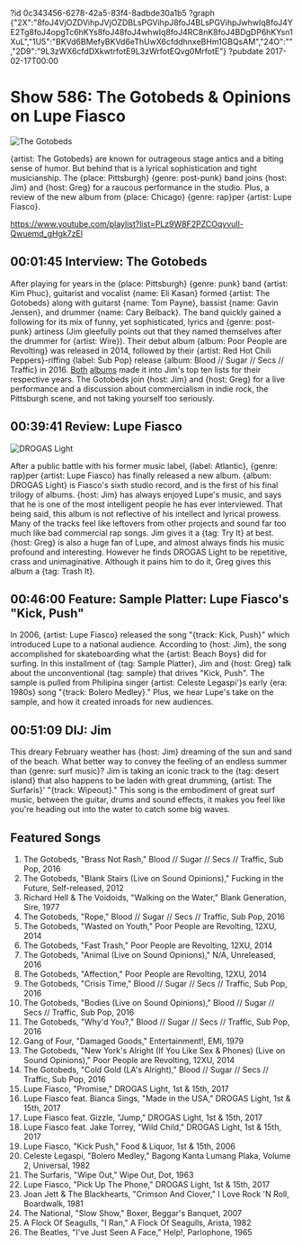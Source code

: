 ?id 0c343456-6278-42a5-83f4-8adbde30a1b5
?graph {"2X":"8foJ4VjOZDVihpJVjOZDBLsPGVihpJ8foJ4BLsPGVihpJwhwIq8foJ4YE2Tg8foJ4opgTc6hKYs8foJ48foJ4whwIq8foJ4RC8nK8foJ4BDgDP6hKYsn1XuL","1U5":"BKVd6BMefyBKVd6eThUwX6cfddhnxeBHm1GBQsAM","24O":"","2D9":"9L3zWX6cfdDXkwtrfotE9L3zWrfotEQvg0MrfotE"}
?pubdate 2017-02-17T00:00

# Show 586: The Gotobeds & Opinions on Lupe Fiasco

![The Gotobeds](https://static.soundopinions.org/images/2017/gotobeds_web.jpg)

{artist: The Gotobeds} are known for outrageous stage antics and a biting sense of humor. But behind that is a lyrical sophistication and tight musicianship. The {place: Pittsburgh} {genre: post-punk} band joins {host: Jim} and {host: Greg} for a raucous performance in the studio. Plus, a review of the new album from {place: Chicago} {genre: rap}per {artist: Lupe Fiasco}.

https://www.youtube.com/playlist?list=PLz9W8F2PZCOqvvuIl-Qwuemd_gHgk7zEl

## 00:01:45 Interview: The Gotobeds
After playing for years in the {place: Pittsburgh} {genre: punk} band {artist: Kim Phuc}, guitarist and vocalist {name: Eli Kasan} formed {artist: The Gotobeds} along with guitarst {name: Tom Payne}, bassist {name: Gavin Jensen}, and drummer {name: Cary Belback}. The band quickly gained a following for its mix of  funny, yet sophisticated, lyrics and {genre: post-punk} artiness (Jim gleefully points out that they named themselves after the drummer for {artist: Wire}). Their debut album {album: Poor People are Revolting} was released in 2014, followed by their {artist: Red Hot Chili Peppers}-riffing {label: Sub Pop} release {album: Blood // Sugar // Secs // Traffic} in 2016. [Both](/show/471/) [albums](/show/576/) made it into Jim's top ten lists for their respective years. The Gotobeds join {host: Jim} and {host: Greg} for a live performance and a discussion about commercialism in indie rock, the Pittsburgh scene, and not taking yourself too seriously.

## 00:39:41 Review: Lupe Fiasco
![DROGAS Light](https://static.soundopinions.org/assets/586/1U50.jpg)

After a public battle with his former music label, {label: Atlantic}, {genre: rap}per {artist: Lupe Fiasco} has finally released a new album. {album: DROGAS Light} is Fiasco's sixth studio record, and is the first of his final trilogy of albums. {host: Jim} has always enjoyed Lupe's music, and says that he is one of the most intelligent people he has ever interviewed. That being said, this album is not reflective of his intellect and lyrical prowess. Many of the tracks feel like leftovers from other projects and sound far too much like bad commercial rap songs. Jim gives it a {tag: Try It} at best. {host: Greg} is also a huge fan of Lupe, and almost always finds his music profound and interesting. However he finds DROGAS Light to be repetitive, crass and unimaginative. Although it pains him to do it, Greg gives this album a {tag: Trash It}.

## 00:46:00 Feature: Sample Platter: Lupe Fiasco's "Kick, Push"

In 2006, {artist: Lupe Fiasco} released the song "{track: Kick, Push}" which introduced Lupe to a national audience. According to {host: Jim}, the song accomplished for skateboarding what the {artist: Beach Boys} did for surfing. In this installment of {tag: Sample Platter}, Jim and {host: Greg} talk about the unconventional {tag: sample} that drives "Kick, Push".  The sample is pulled from Philipina singer {artist: Celeste Legaspi'}s early {era: 1980s} song "{track: Bolero Medley}." Plus, we hear Lupe's take on the sample, and how it created inroads for new audiences.

## 00:51:09 DIJ: Jim
This dreary February weather has {host: Jim} dreaming of the sun and sand of the beach. What better way to convey the feeling of an endless summer than {genre: surf music}? Jim is taking an iconic track to the {tag: desert island} that also happens to be laden with great drumming, {artist: The Surfaris}' "{track: Wipeout}." This song is the embodiment of great surf music, between the guitar, drums and sound effects, it makes you feel like you're heading out into the water to catch some big waves. 

## Featured Songs

1. The Gotobeds, "Brass Not Rash," Blood // Sugar // Secs // Traffic, Sub Pop, 2016
1. The Gotobeds, "Blank Stairs (Live on Sound Opinions)," Fucking in the Future, Self-released, 2012
1. Richard Hell & The Voidoids, "Walking on the Water," Blank Generation, Sire, 1977
1. The Gotobeds, "Rope," Blood // Sugar // Secs // Traffic, Sub Pop, 2016
1. The Gotobeds, "Wasted on Youth," Poor People are Revolting, 12XU, 2014
1. The Gotobeds, "Fast Trash," Poor People are Revolting, 12XU, 2014
1. The Gotobeds, "Animal (Live on Sound Opinions)," N/A, Unreleased, 2016
1. The Gotobeds, "Affection," Poor People are Revolting, 12XU, 2014
1. The Gotobeds, "Crisis Time," Blood // Sugar // Secs // Traffic, Sub Pop, 2016
1. The Gotobeds, "Bodies (Live on Sound Opinions)," Blood // Sugar // Secs // Traffic, Sub Pop, 2016
1. The Gotobeds, "Why'd You?," Blood // Sugar // Secs // Traffic, Sub Pop, 2016
1. Gang of Four, "Damaged Goods," Entertainment!, EMI, 1979
1. The Gotobeds, "New York's Alright (If You Like Sex & Phones) (Live on Sound Opinions)," Poor People are Revolting, 12XU, 2014
1. The Gotobeds, "Cold Gold (LA's Alright)," Blood // Sugar // Secs // Traffic, Sub Pop, 2016
1. Lupe Fiasco, "Promise," DROGAS Light, 1st & 15th, 2017
1. Lupe Fiasco feat. Bianca Sings, "Made in the USA," DROGAS Light, 1st & 15th, 2017
1. Lupe Fiasco feat. Gizzle, "Jump," DROGAS Light, 1st & 15th, 2017
1. Lupe Fiasco feat. Jake Torrey, "Wild Child," DROGAS Light, 1st & 15th, 2017
1. Lupe Fiasco, "Kick Push," Food & Liquor, 1st & 15th, 2006
1. Celeste Legaspi, "Bolero Medley," Bagong Kanta Lumang Plaka, Volume 2, Universal, 1982
1. The Surfaris, "Wipe Out," Wipe Out, Dot, 1963
1. Lupe Fiasco, "Pick Up The Phone," DROGAS Light, 1st & 15th, 2017
1. Joan Jett & The Blackhearts, "Crimson And Clover," I Love Rock 'N Roll, Boardwalk, 1981
1. The National, "Slow Show," Boxer, Beggar's Banquet, 2007
1. A Flock Of Seagulls, "I Ran," A Flock Of Seagulls, Arista, 1982
1. The Beatles, "I've Just Seen A Face," Help!, Parlophone, 1965